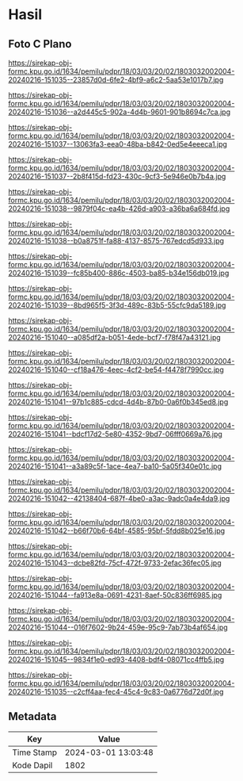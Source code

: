 # Hasil

## Foto C Plano

https://sirekap-obj-formc.kpu.go.id/1634/pemilu/pdpr/18/03/03/20/02/1803032002004-20240216-151035--23857d0d-6fe2-4bf9-a6c2-5aa53e1017b7.jpg

https://sirekap-obj-formc.kpu.go.id/1634/pemilu/pdpr/18/03/03/20/02/1803032002004-20240216-151036--a2d445c5-902a-4d4b-9601-901b8694c7ca.jpg

https://sirekap-obj-formc.kpu.go.id/1634/pemilu/pdpr/18/03/03/20/02/1803032002004-20240216-151037--13063fa3-eea0-48ba-b842-0ed5e4eeeca1.jpg

https://sirekap-obj-formc.kpu.go.id/1634/pemilu/pdpr/18/03/03/20/02/1803032002004-20240216-151037--2b8f415d-fd23-430c-9cf3-5e946e0b7b4a.jpg

https://sirekap-obj-formc.kpu.go.id/1634/pemilu/pdpr/18/03/03/20/02/1803032002004-20240216-151038--9879f04c-ea4b-426d-a903-a36ba6a684fd.jpg

https://sirekap-obj-formc.kpu.go.id/1634/pemilu/pdpr/18/03/03/20/02/1803032002004-20240216-151038--b0a8751f-fa88-4137-8575-767edcd5d933.jpg

https://sirekap-obj-formc.kpu.go.id/1634/pemilu/pdpr/18/03/03/20/02/1803032002004-20240216-151039--fc85b400-886c-4503-ba85-b34e156db019.jpg

https://sirekap-obj-formc.kpu.go.id/1634/pemilu/pdpr/18/03/03/20/02/1803032002004-20240216-151039--8bd965f5-3f3d-489c-83b5-55cfc9da5189.jpg

https://sirekap-obj-formc.kpu.go.id/1634/pemilu/pdpr/18/03/03/20/02/1803032002004-20240216-151040--a085df2a-b051-4ede-bcf7-f78f47a43121.jpg

https://sirekap-obj-formc.kpu.go.id/1634/pemilu/pdpr/18/03/03/20/02/1803032002004-20240216-151040--cf18a476-4eec-4cf2-be54-f4478f7990cc.jpg

https://sirekap-obj-formc.kpu.go.id/1634/pemilu/pdpr/18/03/03/20/02/1803032002004-20240216-151041--97b1c885-cdcd-4d4b-87b0-0a6f0b345ed8.jpg

https://sirekap-obj-formc.kpu.go.id/1634/pemilu/pdpr/18/03/03/20/02/1803032002004-20240216-151041--bdcf17d2-5e80-4352-9bd7-06fff0669a76.jpg

https://sirekap-obj-formc.kpu.go.id/1634/pemilu/pdpr/18/03/03/20/02/1803032002004-20240216-151041--a3a89c5f-1ace-4ea7-ba10-5a05f340e01c.jpg

https://sirekap-obj-formc.kpu.go.id/1634/pemilu/pdpr/18/03/03/20/02/1803032002004-20240216-151042--42138404-687f-4be0-a3ac-9adc0a4e4da9.jpg

https://sirekap-obj-formc.kpu.go.id/1634/pemilu/pdpr/18/03/03/20/02/1803032002004-20240216-151042--b66f70b6-64bf-4585-95bf-5fdd8b025e16.jpg

https://sirekap-obj-formc.kpu.go.id/1634/pemilu/pdpr/18/03/03/20/02/1803032002004-20240216-151043--dcbe82fd-75cf-472f-9733-2efac36fec05.jpg

https://sirekap-obj-formc.kpu.go.id/1634/pemilu/pdpr/18/03/03/20/02/1803032002004-20240216-151044--fa913e8a-0691-4231-8aef-50c836ff6985.jpg

https://sirekap-obj-formc.kpu.go.id/1634/pemilu/pdpr/18/03/03/20/02/1803032002004-20240216-151044--016f7602-9b24-459e-95c9-7ab73b4af654.jpg

https://sirekap-obj-formc.kpu.go.id/1634/pemilu/pdpr/18/03/03/20/02/1803032002004-20240216-151045--9834f1e0-ed93-4408-bdf4-08071cc4ffb5.jpg

https://sirekap-obj-formc.kpu.go.id/1634/pemilu/pdpr/18/03/03/20/02/1803032002004-20240216-151035--c2cff4aa-fec4-45c4-9c83-0a6776d72d0f.jpg


## Metadata

| Key        | Value               |
| ---------- | ------------------- |
| Time Stamp | 2024-03-01 13:03:48 |
| Kode Dapil | 1802                |



